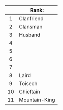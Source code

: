 |     | Rank:         |
| :-: | ------------- |
|  1  | Clanfriend    |
|  2  | Clansman      |
|  3  | Husband       |
|  4  |               |
|  5  |               |
|  6  |               |
|  7  |               |
|  8  | Laird         |
|  9  | Toisech       |
| 10  | Chieftain     |
| 11  | Mountain-King |